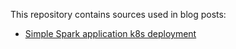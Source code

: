 This repository contains sources used in blog posts:
- [Simple Spark application k8s deployment](https://ikarpov.net/2021/08/06/simple-spark-app-k8s-deployment.html)
